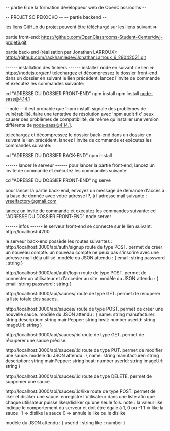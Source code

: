 -- partie 6 de la formation développeur web de OpenClassrooms --

-- PROJET SO PEKOCKO --
-- partie backend --


 
les liens GitHub du projet peuvent être téléchargé sur les liens suivant =>

partie front-end:
https://github.com/OpenClassrooms-Student-Center/dwj-projet6.git

partie back-end (réalisation par Jonathan LARROUX):
https://github.com/rackhamledev/JonathanLarroux_6_29042021.git



------ installation des fichiers ------
installez node en suivant ce lien => https://nodejs.org/en/
telechargez et décompressez le dossier front-end dans un dossier en suivant le lien précédent.
lancez l'invite de commande et exécutez les commandes suivante:

cd "ADRESSE DU DOSSIER FRONT-END"
npm install
npm install node-sass@4.14.1 

--note --
il est probable que 'npm install' signale des problèmes de vulnérabilité. 
faire une tentative de résolution avec 'npm audit fix' peux causer des problèmes de compatibilité, 
de même qu'installer une version différente de node-sass@4.14.1.


telechargez et décompressez le dossier back-end dans un dossier en suivant le lien précédent.
lancez l'invite de commande et exécutez les commandes suivante:

cd "ADRESSE DU DOSSIER BACK-END"
npm install


------ lancer le serveur ------
pour lancer la partie front-end, lancez un invite de commande et exécutez les commandes suivante:

cd "ADRESSE DU DOSSIER FRONT-END"
ng serve

pour lancer la partie back-end, envoyez un message de demande d'accès à la base de donnée avec votre adresse IP, à l'adresse mail suivante :
yreelfactory@gmail.com

lancez un invite de commande et exécutez les commandes suivante:
cd "ADRESSE DU DOSSIER FRONT-END"
node server



------ infos ------
le serveur front-end se connecte sur le lien suivant:
http://localhost:4200


le serveur back-end possède les routes suivantes :
http://localhost:3000/api/auth/signup
route de type POST. permet de créer un nouveau compte. un nouveau compte ne peux pas s'inscrire avec une adresse mail déja utilisé.
modèle du JSON attendu :
{
    email: string
    password : string
}

http://localhost:3000/api/auth/login
route de type POST. permet de connecter un utilisateur et d'acceder au site.
modèle du JSON attendu :
{
    email: string
    password : string
}

http://localhost:3000/api/sauces/
route de type GET. permet de récuperer la liste totale des sauces.

http://localhost:3000/api/sauces/
route de type POST. permet de créer une nouvelle sauce.
modèle du JSON attendu :
{
    name: string
    manufacturer: string
    description: string
    mainPepper: string
    heat: number
    userId: string
    imageUrl: string 
}

http://localhost:3000/api/sauces/:id
route de type GET. permet de récuperer une sauce précise.

http://localhost:3000/api/sauces/:id
route de type PUT. permet de modifier une sauce.
modèle du JSON attendu :
{
    name: string
    manufacturer: string
    description: string
    mainPepper: string
    heat: number
    userId: string
    imageUrl: string 
}

http://localhost:3000/api/sauces/:id
route de type DELETE. permet de supprimer une sauce.

http://localhost:3000/api/sauces/:id/like
route de type POST. permet de liker et disliker une sauce. enregistre l'utilisateur dans une liste afin que chaque utilisateur puisse liker/disliker qu'une seule fois.
note : la valeur like indique le comportement du serveur et doit être égale à 1, 0 ou -1
1 => like la sauce
-1 => dislike la sauce
0 => annule le like ou le dislike

modèle du JSON attendu :
{
    userId : string
    like : number
}